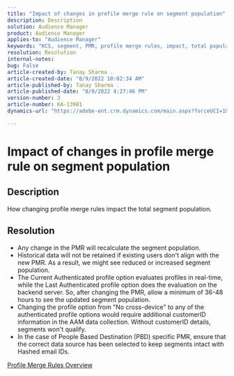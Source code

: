 ```yaml
---
title: "Impact of changes in profile merge rule on segment population"
description: Description
solution: Audience Manager
product: Audience Manager
applies-to: "Audience Manager"
keywords: "KCS, segment, PMR, profile merge rules, impact, total population, real-time population, population, change"
resolution: Resolution
internal-notes: 
bug: False
article-created-by: Tanay Sharma .
article-created-date: "8/9/2022 10:02:34 AM"
article-published-by: Tanay Sharma .
article-published-date: "8/9/2022 4:27:46 PM"
version-number: 3
article-number: KA-13981
dynamics-url: "https://adobe-ent.crm.dynamics.com/main.aspx?forceUCI=1&pagetype=entityrecord&etn=knowledgearticle&id=2758005d-ca17-ed11-b83e-0022480863e6"

---
```

# Impact of changes in profile merge rule on segment population

## Description


How changing profile merge rules impact the total segment population.


## Resolution


- Any change in the PMR will recalculate the segment population.
- Historical data will not be retained if existing users don't align with the new PMR. As a result, we might see reduced or increased segment population.
- The Current Authenticated profile option evaluates profiles in real-time, while the Last Authenticated profile option does the evaluation on the backend server. So, after changing the PMR, allow a minimum of 36-48 hours to see the updated segment population.
- Changing the profile option from "No cross-device" to any of the authenticated profile options would require additional customerID information in the AAM data collection. Without customerID details, segments won't qualify.
- In the case of People Based Destination (PBD) specific PMR, ensure that the correct data source has been selected to keep segments intact with Hashed email IDs.




[Profile Merge Rules Overview](https://experienceleague.adobe.com/docs/audience-manager/user-guide/features/profile-merge-rules/merge-rules-overview.html?lang=en)
